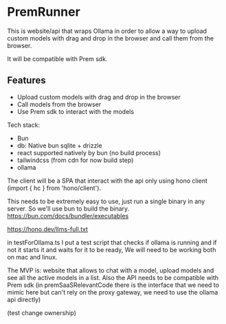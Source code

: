 # PremRunner

This is website/api that wraps Ollama in order to allow a way to upload custom models with drag and drop in the browser and call them from the browser.

It will be compatible with Prem sdk.

## Features

- Upload custom models with drag and drop in the browser
- Call models from the browser
- Use Prem sdk to interact with the models

Tech stack:

- Bun
- db: Native bun sqlite + drizzle
- react supported natively by bun (no build process)
- tailwindcss (from cdn for now build step)
- ollama

The client will be a SPA that interact with the api only using hono client (import { hc } from 'hono/client').

This needs to be extremely easy to use, just run a single binary in any server. So we'll use bun to build the binary.
https://bun.com/docs/bundler/executables

https://hono.dev/llms-full.txt

in testForOllama.ts I put a test script that checks if ollama is running and if not it starts it and waits for it to be ready, We will need to be working both on mac and linux.

The MVP is: website that allows to chat with a model, upload models and see all the active models in a list. Also the API needs to be compatible with Prem sdk (in premSaaSRelevantCode there is the interface that we need to mimic here but can't rely on the proxy gateway, we need to use the ollama api directly)

(test change ownership)
